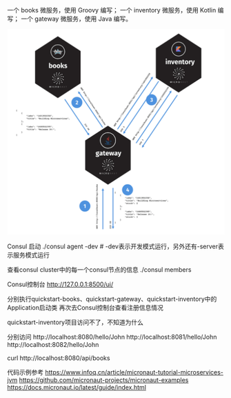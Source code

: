 



一个 books 微服务，使用 Groovy 编写；
一个 inventory 微服务，使用 Kotlin 编写；
一个 gateway 微服务，使用 Java 编写。


![访问结构图如下](microServer.png "ReferencePicture")


Consul 启动
./consul agent -dev           # -dev表示开发模式运行，另外还有-server表示服务模式运行

查看consul cluster中的每一个consul节点的信息
./consul members

Consul控制台
http://127.0.0.1:8500/ui/


分别执行quickstart-books、quickstart-gateway、quickstart-inventory中的Application启动类
再次去Consul控制台查看注册信息情况

quickstart-inventory项目访问不了，不知道为什么

分别访问
http://localhost:8080/hello/John
http://localhost:8081/hello/John
http://localhost:8082/hello/John


curl http://localhost:8080/api/books



代码示例参考
https://www.infoq.cn/article/micronaut-tutorial-microservices-jvm
https://github.com/micronaut-projects/micronaut-examples
https://docs.micronaut.io/latest/guide/index.html



